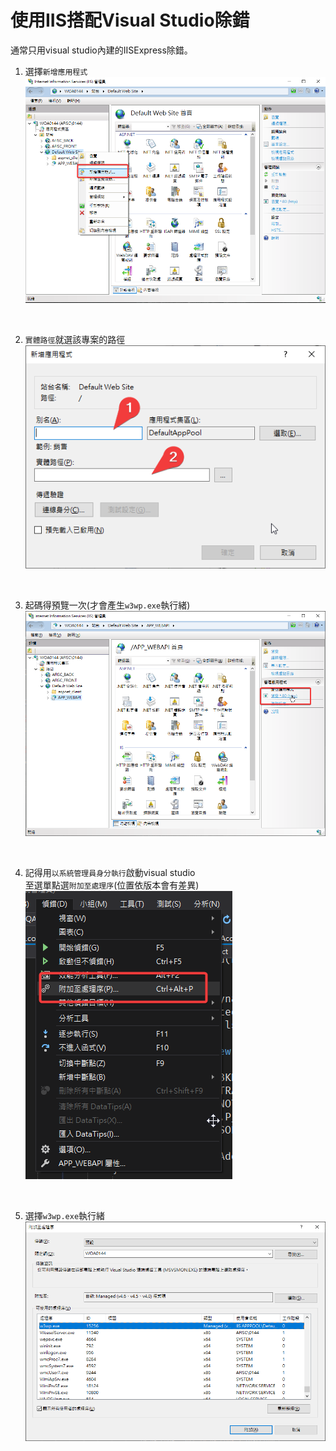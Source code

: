 # 使用IIS搭配Visual Studio除錯

通常只用visual studio內建的IISExpress除錯。
<!--more-->
  
1.  選擇`新增應用程式`  
[![debug](01.png)](01.png)  
<br/>
  
2.  `實體路徑`就選該專案的路徑  
[![debug](02.png)](02.png)  
<br/>
  
3.  起碼得預覽一次(才會產生`w3wp.exe`執行緒)  
[![debug](03.png)](03.png)  
<br/>
  
4.  記得用`以系統管理員身分執行`啟動visual studio  
至選單點選`附加至處理序`(位置依版本會有差異)  
[![debug](04.png)](04.png)  
<br/>
  
5.  選擇`w3wp.exe`執行緒  
[![debug](05.png)](05.png)  
<br/>
  
